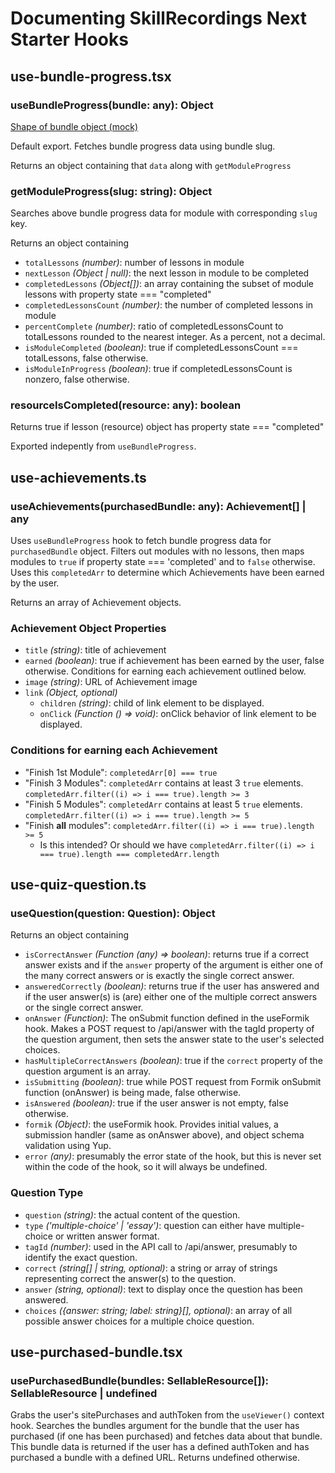 # Documenting SkillRecordings Next Starter Hooks 

## use-bundle-progress.tsx

### useBundleProgress(bundle: any): Object

[Shape of bundle object (mock)](https://github.com/skillrecordings/next-skill-product-starter/blob/main/data/bundles.development.json)

Default export. Fetches bundle progress data using bundle slug.

Returns an object containing that `data` along with `getModuleProgress` 

### getModuleProgress(slug: string): Object

Searches above bundle progress data for module with corresponding `slug` key. 

Returns an object containing
- `totalLessons` *(number)*: number of lessons in module
- `nextLesson` *(Object | null)*: the next lesson in module to be completed
- `completedLessons` *(Object[])*: an array containing the subset of module lessons with property state === "completed"
- `completedLessonsCount` *(number)*: the number of completed lessons in module
- `percentComplete` *(number)*: ratio of completedLessonsCount to totalLessons rounded to the nearest integer. As a percent, not a decimal.
- `isModuleCompleted` *(boolean)*: true if completedLessonsCount === totalLessons, false otherwise.
- `isModuleInProgress` *(boolean)*: true if completedLessonsCount is nonzero, false otherwise.

### resourceIsCompleted(resource: any): boolean

Returns true if lesson (resource) object has property state === "completed"

Exported indepently from `useBundleProgress`.

## use-achievements.ts

### useAchievements(purchasedBundle: any): Achievement[] | any

Uses `useBundleProgress` hook to fetch bundle progress data for `purchasedBundle` object. Filters out modules with no lessons, then maps modules to `true` if property state === 'completed' and to `false` otherwise. Uses this `completedArr` to determine which Achievements have been earned by the user. 

Returns an array of Achievement objects.

### Achievement Object Properties
- `title` *(string)*: title of achievement
- `earned` *(boolean)*: true if achievement has been earned by the user, false otherwise. Conditions for earning each achievement outlined below.
- `image` *(string)*: URL of Achievement image
- `link` *(Object, optional)*
  - `children` *(string)*: child of link element to be displayed.
  - `onClick` *(Function () => void)*: onClick behavior of link element to be displayed.

### Conditions for earning each Achievement
- "Finish 1st Module": `completedArr[0] === true`
- "Finish 3 Modules": `completedArr` contains at least 3 `true` elements. `completedArr.filter((i) => i === true).length >= 3`
- "Finish 5 Modules": `completedArr` contains at least 5 `true` elements. `completedArr.filter((i) => i === true).length >= 5`
- "Finish **all** modules": `completedArr.filter((i) => i === true).length >= 5`
  - Is this intended? Or should we have `completedArr.filter((i) => i === true).length === completedArr.length`

## use-quiz-question.ts

### useQuestion(question: Question): Object

Returns an object containing
- `isCorrectAnswer` *(Function (any) => boolean)*: returns true if a correct answer exists and if the `answer` property of the argument is either one of the many correct answers or is exactly the single correct answer.
- `answeredCorrectly` *(boolean)*: returns true if the user has answered and if the user answer(s) is (are) either one of the multiple correct answers or the single correct answer.
- `onAnswer` *(Function)*: The onSubmit function defined in the useFormik hook. Makes a POST request to /api/answer with the tagId property of the question argument, then sets the answer state to the user's selected choices.
- `hasMultipleCorrectAnswers` *(boolean)*: true if the `correct` property of the question argument is an array.
- `isSubmitting` *(boolean)*: true while POST request from Formik onSubmit function (onAnswer) is being made, false otherwise.
- `isAnswered` *(boolean)*: true if the user answer is not empty, false otherwise.
- `formik` *(Object)*: the useFormik hook. Provides initial values, a submission handler (same as onAnswer above), and object schema validation using Yup.
- `error` *(any)*: presumably the error state of the hook, but this is never set within the code of the hook, so it will always be undefined.

### Question Type
- `question` *(string)*: the actual content of the question.
- `type` *('multiple-choice' | 'essay')*: question can either have multiple-choice or written answer format.
- `tagId` *(number)*: used in the API call to /api/answer, presumably to identify the exact question.
- `correct` *(string[] | string, optional)*: a string or array of strings representing correct the answer(s) to the question.
- `answer` *(string, optional)*: text to display once the question has been answered.
- `choices` *({answer: string; label: string}[], optional)*: an array of all possible answer choices for a multiple choice question.

## use-purchased-bundle.tsx

### usePurchasedBundle(bundles: SellableResource[]): SellableResource | undefined

Grabs the user's sitePurchases and authToken from the `useViewer()` context hook. Searches the bundles argument for the bundle that the user has purchased (if one has been purchased) and fetches data about that bundle. This bundle data is returned if the user has a defined authToken and has purchased a bundle with a defined URL. Returns undefined otherwise.